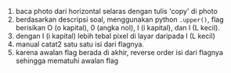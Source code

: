 1. baca photo dari horizontal selaras dengan tulis 'copy' di photo
2. berdasarkan descripsi soal, menggunakan python `.upper()`, flag berisikan O (o kapital), 0 (angka nol), I (i kapital), dan l (L kecil). 
3. dengan I (i kapital) lebih tebal pixel di layar daripada l (L kecil)
4. manual catat2 satu satu isi dari flagnya.
5. karena awalan flag berada di akhir, reverse order isi dari flagnya sehingga mematuhi awalan flag  